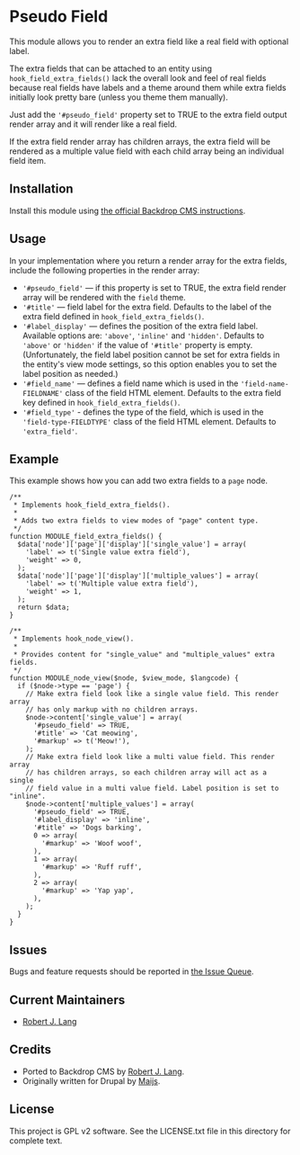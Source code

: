 Pseudo Field
============

This module allows you to render an extra field like a real field with optional
label.

The extra fields that can be attached to an entity using
`hook_field_extra_fields()` lack the overall look and feel of real fields
because real fields have labels and a theme around them while extra fields
initially look pretty bare (unless you theme them manually).

Just add the `'#pseudo_field'` property set to TRUE to the extra field output
render array and it will render like a real field.

If the extra field render array has children arrays, the extra field will be
rendered as a multiple value field with each child array being an individual
field item.


Installation
------------

Install this module using [the official Backdrop CMS instructions](https://backdropcms.org/guide/modules).

Usage
-------------

In your implementation where you return a render array for the extra fields,
include the following properties in the render array:

- `'#pseudo_field'` — if this property is set to TRUE, the extra field render
array will be rendered with the `field` theme.
- `'#title'` — field label for the extra field. Defaults to the label of the
extra field defined in `hook_field_extra_fields()`.
- `'#label_display'` — defines the position of the extra field label. Available
options are: `'above'`, `'inline'` and `'hidden'`. Defaults to `'above'` or
`'hidden'` if the value of `'#title'` property is empty. (Unfortunately, the
field label position cannot be set for extra fields in the entity's view mode
settings, so this option enables you to set the label position as needed.)
- `'#field_name'` — defines a field name which is used in the
`'field-name-FIELDNAME'` class of the field HTML element. Defaults to the extra
field key defined in `hook_field_extra_fields()`.
- `'#field_type'` - defines the type of the field, which is used in the
`'field-type-FIELDTYPE'` class of the field HTML element. Defaults to
`'extra_field'`.

Example
-------

This example shows how you can add two extra fields to a `page` node.

```
/**
 * Implements hook_field_extra_fields().
 *
 * Adds two extra fields to view modes of "page" content type.
 */
function MODULE_field_extra_fields() {
  $data['node']['page']['display']['single_value'] = array(
    'label' => t('Single value extra field'),
    'weight' => 0,
  );
  $data['node']['page']['display']['multiple_values'] = array(
    'label' => t('Multiple value extra field'),
    'weight' => 1,
  );
  return $data;
}

/**
 * Implements hook_node_view().
 *
 * Provides content for "single_value" and "multiple_values" extra fields.
 */
function MODULE_node_view($node, $view_mode, $langcode) {
  if ($node->type == 'page') {
    // Make extra field look like a single value field. This render array
    // has only markup with no children arrays.
    $node->content['single_value'] = array(
      '#pseudo_field' => TRUE,
      '#title' => 'Cat meowing',
      '#markup' => t('Meow!'),
    );
    // Make extra field look like a multi value field. This render array
    // has children arrays, so each children array will act as a single
    // field value in a multi value field. Label position is set to "inline".
    $node->content['multiple_values'] = array(
      '#pseudo_field' => TRUE,
      '#label_display' => 'inline',
      '#title' => 'Dogs barking',
      0 => array(
        '#markup' => 'Woof woof',
      ),
      1 => array(
        '#markup' => 'Ruff ruff',
      ),
      2 => array(
        '#markup' => 'Yap yap',
      ),
    );
  }
}
```

Issues
------

Bugs and feature requests should be reported in [the Issue Queue](https://github.com/backdrop-contrib/pseudo_field/issues).

Current Maintainers
-------------------

- [Robert J. Lang](https://github.com/bugfolder)

Credits
-------

- Ported to Backdrop CMS by [Robert J. Lang](https://github.com/bugfolder).
- Originally written for Drupal by [Maijs](https://www.drupal.org/u/maijs).

License
-------

This project is GPL v2 software.
See the LICENSE.txt file in this directory for complete text.

